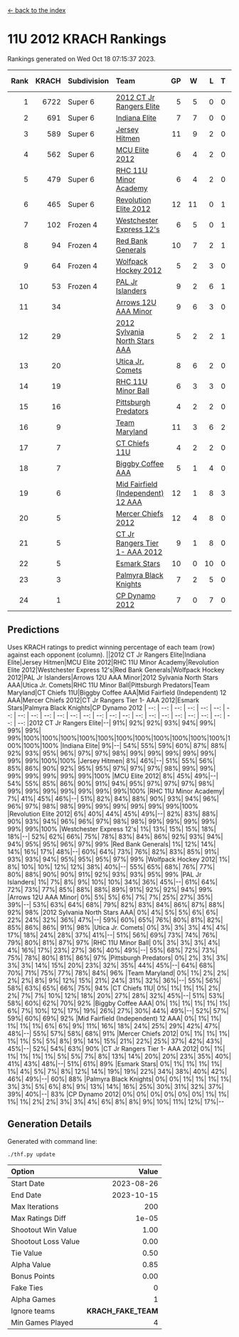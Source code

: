 [<- back to the index](readme.md)
# 11U 2012 KRACH Rankings
Rankings generated on Wed Oct 18 07:15:37 2023.

Rank|KRACH|Subdivision|Team|GP|W|L|T|OTW|OTL|SoS|Exp Wins|Win Diff
---:|---:|:---|:---|---:|---:|---:|---:|---:|---:|---:|---:|---:
1|6722|Super 6|[2012 CT Jr Rangers Elite](https://gamesheetstats.com/seasons/3664/teams/140909/schedule)|5|5|0|0|0|0|190|5.8|-0.0
2|691|Super 6|[Indiana Elite](https://gamesheetstats.com/seasons/3664/teams/144355/schedule)|7|7|0|0|0|0|13|7.9|0.0
3|589|Super 6|[Jersey Hitmen](https://gamesheetstats.com/seasons/3664/teams/140915/schedule)|11|9|2|0|0|0|668|9.8|-0.0
4|562|Super 6|[MCU Elite 2012](https://gamesheetstats.com/seasons/3664/teams/140908/schedule)|6|4|2|0|2|0|324|4.8|-0.0
5|479|Super 6|[RHC 11U Minor Academy](https://gamesheetstats.com/seasons/3664/teams/140913/schedule)|6|4|2|0|0|1|1131|4.8|-0.0
6|465|Super 6|[Revolution Elite 2012](https://gamesheetstats.com/seasons/3664/teams/140924/schedule)|12|11|0|1|1|0|26|12.4|0.0
7|102|Frozen 4|[Westchester Express 12's](https://gamesheetstats.com/seasons/3664/teams/140919/schedule)|6|5|0|1|1|0|11|6.4|0.0
8|94|Frozen 4|[Red Bank Generals](https://gamesheetstats.com/seasons/3664/teams/140916/schedule)|10|7|2|1|2|0|106|8.4|0.0
9|64|Frozen 4|[Wolfpack Hockey 2012](https://gamesheetstats.com/seasons/3664/teams/140914/schedule)|5|2|3|0|0|1|274|2.8|-0.0
10|53|Frozen 4|[PAL Jr Islanders](https://gamesheetstats.com/seasons/3664/teams/140921/schedule)|9|2|6|1|0|2|931|3.4|0.0
11|34||[Arrows 12U AAA Minor](https://gamesheetstats.com/seasons/3664/teams/140920/schedule)|9|6|3|0|1|0|27|6.9|0.0
12|29||[2012 Sylvania North Stars AAA](https://gamesheetstats.com/seasons/3664/teams/162461/schedule)|5|2|2|1|0|0|235|3.4|0.0
13|20||[Utica Jr. Comets](https://gamesheetstats.com/seasons/3664/teams/140923/schedule)|8|6|2|0|1|0|7|6.9|0.0
14|19||[RHC 11U Minor Ball](https://gamesheetstats.com/seasons/3664/teams/140917/schedule)|6|3|3|0|0|0|28|3.9|0.0
15|16||[Pittsburgh Predators](https://gamesheetstats.com/seasons/3664/teams/140925/schedule)|4|2|2|0|0|1|39|2.9|0.0
16|9||[Team Maryland](https://gamesheetstats.com/seasons/3664/teams/140928/schedule)|11|3|6|2|0|0|1186|4.9|0.0
17|7||[CT Chiefs 11U](https://gamesheetstats.com/seasons/3664/teams/140912/schedule)|4|2|2|0|0|0|9|2.9|0.0
18|7||[Biggby Coffee AAA](https://gamesheetstats.com/seasons/3664/teams/144354/schedule)|5|1|4|0|0|0|239|1.9|0.0
19|6||[Mid Fairfield (Independent) 12 AAA](https://gamesheetstats.com/seasons/3664/teams/140910/schedule)|12|1|8|3|0|2|88|3.4|0.0
20|5||[Mercer Chiefs 2012](https://gamesheetstats.com/seasons/3664/teams/140918/schedule)|12|4|8|0|0|1|31|4.9|0.0
21|5||[CT Jr Rangers Tier 1- AAA 2012](https://gamesheetstats.com/seasons/3664/teams/140911/schedule)|9|1|8|0|0|0|169|1.9|0.0
22|5||[Esmark Stars](https://gamesheetstats.com/seasons/3664/teams/140926/schedule)|10|0|10|0|0|0|381|0.9|0.0
23|3||[Palmyra Black Knights](https://gamesheetstats.com/seasons/3664/teams/140927/schedule)|7|2|5|0|0|0|68|2.9|0.0
24|1||[CP Dynamo 2012](https://gamesheetstats.com/seasons/3664/teams/140922/schedule)|7|0|7|0|0|0|151|0.9|0.0

## Predictions
Uses KRACH ratings to predict winning percentage of each team (row) against each opponent (column).
||2012 CT Jr Rangers Elite|Indiana Elite|Jersey Hitmen|MCU Elite 2012|RHC 11U Minor Academy|Revolution Elite 2012|Westchester Express 12's|Red Bank Generals|Wolfpack Hockey 2012|PAL Jr Islanders|Arrows 12U AAA Minor|2012 Sylvania North Stars AAA|Utica Jr. Comets|RHC 11U Minor Ball|Pittsburgh Predators|Team Maryland|CT Chiefs 11U|Biggby Coffee AAA|Mid Fairfield (Independent) 12 AAA|Mercer Chiefs 2012|CT Jr Rangers Tier 1- AAA 2012|Esmark Stars|Palmyra Black Knights|CP Dynamo 2012
| --: | --: | --: | --: | --: | --: | --: | --: | --: | --: | --: | --: | --: | --: | --: | --: | --: | --: | --: | --: | --: | --: | --: | --: | --: 
|2012 CT Jr Rangers Elite|--| 91%| 92%| 92%| 93%| 94%| 99%| 99%| 99%| 99%|100%|100%|100%|100%|100%|100%|100%|100%|100%|100%|100%|100%|100%|100%
|Indiana Elite|  9%|--| 54%| 55%| 59%| 60%| 87%| 88%| 92%| 93%| 95%| 96%| 97%| 97%| 98%| 99%| 99%| 99%| 99%| 99%| 99%| 99%|100%|100%
|Jersey Hitmen|  8%| 46%|--| 51%| 55%| 56%| 85%| 86%| 90%| 92%| 95%| 95%| 97%| 97%| 97%| 98%| 99%| 99%| 99%| 99%| 99%| 99%| 99%|100%
|MCU Elite 2012|  8%| 45%| 49%|--| 54%| 55%| 85%| 86%| 90%| 91%| 94%| 95%| 97%| 97%| 97%| 98%| 99%| 99%| 99%| 99%| 99%| 99%| 99%|100%
|RHC 11U Minor Academy|  7%| 41%| 45%| 46%|--| 51%| 82%| 84%| 88%| 90%| 93%| 94%| 96%| 96%| 97%| 98%| 98%| 99%| 99%| 99%| 99%| 99%| 99%|100%
|Revolution Elite 2012|  6%| 40%| 44%| 45%| 49%|--| 82%| 83%| 88%| 90%| 93%| 94%| 96%| 96%| 97%| 98%| 98%| 99%| 99%| 99%| 99%| 99%| 99%|100%
|Westchester Express 12's|  1%| 13%| 15%| 15%| 18%| 18%|--| 52%| 62%| 66%| 75%| 78%| 83%| 84%| 86%| 92%| 93%| 94%| 94%| 95%| 95%| 96%| 97%| 99%
|Red Bank Generals|  1%| 12%| 14%| 14%| 16%| 17%| 48%|--| 60%| 64%| 73%| 76%| 82%| 83%| 85%| 91%| 93%| 93%| 94%| 95%| 95%| 95%| 97%| 99%
|Wolfpack Hockey 2012|  1%|  8%| 10%| 10%| 12%| 12%| 38%| 40%|--| 55%| 65%| 68%| 76%| 77%| 80%| 88%| 90%| 90%| 91%| 92%| 93%| 93%| 95%| 99%
|PAL Jr Islanders|  1%|  7%|  8%|  9%| 10%| 10%| 34%| 36%| 45%|--| 61%| 64%| 72%| 73%| 77%| 85%| 88%| 88%| 89%| 91%| 92%| 92%| 94%| 99%
|Arrows 12U AAA Minor|  0%|  5%|  5%|  6%|  7%|  7%| 25%| 27%| 35%| 39%|--| 53%| 63%| 64%| 68%| 79%| 82%| 83%| 84%| 86%| 87%| 88%| 92%| 98%
|2012 Sylvania North Stars AAA|  0%|  4%|  5%|  5%|  6%|  6%| 22%| 24%| 32%| 36%| 47%|--| 59%| 60%| 65%| 76%| 80%| 81%| 82%| 85%| 86%| 86%| 91%| 98%
|Utica Jr. Comets|  0%|  3%|  3%|  3%|  4%|  4%| 17%| 18%| 24%| 28%| 37%| 41%|--| 51%| 56%| 69%| 73%| 74%| 76%| 79%| 80%| 81%| 87%| 97%
|RHC 11U Minor Ball|  0%|  3%|  3%|  3%|  4%|  4%| 16%| 17%| 23%| 27%| 36%| 40%| 49%|--| 55%| 68%| 72%| 73%| 75%| 78%| 80%| 81%| 86%| 97%
|Pittsburgh Predators|  0%|  2%|  3%|  3%|  3%|  3%| 14%| 15%| 20%| 23%| 32%| 35%| 44%| 45%|--| 64%| 68%| 70%| 71%| 75%| 77%| 78%| 84%| 96%
|Team Maryland|  0%|  1%|  2%|  2%|  2%|  2%|  8%|  9%| 12%| 15%| 21%| 24%| 31%| 32%| 36%|--| 55%| 56%| 58%| 63%| 65%| 66%| 75%| 94%
|CT Chiefs 11U|  0%|  1%|  1%|  1%|  2%|  2%|  7%|  7%| 10%| 12%| 18%| 20%| 27%| 28%| 32%| 45%|--| 51%| 53%| 58%| 60%| 62%| 70%| 92%
|Biggby Coffee AAA|  0%|  1%|  1%|  1%|  1%|  1%|  6%|  7%| 10%| 12%| 17%| 19%| 26%| 27%| 30%| 44%| 49%|--| 52%| 57%| 59%| 60%| 69%| 92%
|Mid Fairfield (Independent) 12 AAA|  0%|  1%|  1%|  1%|  1%|  1%|  6%|  6%|  9%| 11%| 16%| 18%| 24%| 25%| 29%| 42%| 47%| 48%|--| 55%| 57%| 58%| 68%| 91%
|Mercer Chiefs 2012|  0%|  1%|  1%|  1%|  1%|  1%|  5%|  5%|  8%|  9%| 14%| 15%| 21%| 22%| 25%| 37%| 42%| 43%| 45%|--| 52%| 54%| 63%| 90%
|CT Jr Rangers Tier 1- AAA 2012|  0%|  1%|  1%|  1%|  1%|  1%|  5%|  5%|  7%|  8%| 13%| 14%| 20%| 20%| 23%| 35%| 40%| 41%| 43%| 48%|--| 51%| 61%| 89%
|Esmark Stars|  0%|  1%|  1%|  1%|  1%|  1%|  4%|  5%|  7%|  8%| 12%| 14%| 19%| 19%| 22%| 34%| 38%| 40%| 42%| 46%| 49%|--| 60%| 88%
|Palmyra Black Knights|  0%|  0%|  1%|  1%|  1%|  1%|  3%|  3%|  5%|  6%|  8%|  9%| 13%| 14%| 16%| 25%| 30%| 31%| 32%| 37%| 39%| 40%|--| 83%
|CP Dynamo 2012|  0%|  0%|  0%|  0%|  0%|  0%|  1%|  1%|  1%|  1%|  2%|  2%|  3%|  3%|  4%|  6%|  8%|  8%|  9%| 10%| 11%| 12%| 17%|--

## Generation Details

Generated with command line:
```
./thf.py update
```

| Option | Value |
| :----- | ----: |
| Start Date | 2023-08-26 |
| End Date | 2023-10-15 |
| Max Iterations | 200 |
| Max Ratings Diff | 1e-05 |
| Shootout Win Value | 1.00 |
| Shootout Loss Value | 0.00 |
| Tie Value | 0.50 |
| Alpha Value | 0.85 |
| Bonus Points | 0.00 |
| Fake Ties | 0 |
| Alpha Games | 1 |
| Ignore teams | __KRACH_FAKE_TEAM__ |
| Min Games Played | 4 |

